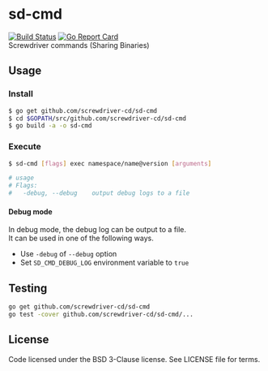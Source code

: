 # sd-cmd
[![Build Status][build-image]][build-url]
[![Go Report Card][goreport-image]][goreport-url]  
Screwdriver commands (Sharing Binaries)

## Usage

### Install
```bash
$ go get github.com/screwdriver-cd/sd-cmd
$ cd $GOPATH/src/github.com/screwdriver-cd/sd-cmd
$ go build -a -o sd-cmd
```

### Execute
```bash
$ sd-cmd [flags] exec namespace/name@version [arguments]

# usage
# Flags:
#   -debug, --debug    output debug logs to a file
```

#### Debug mode
In debug mode, the debug log can be output to a file.  
It can be used in one of the following ways.
- Use `-debug` of `--debug` option
- Set `SD_CMD_DEBUG_LOG` environment variable to `true`

## Testing
```bash
go get github.com/screwdriver-cd/sd-cmd
go test -cover github.com/screwdriver-cd/sd-cmd/...
```

## License
Code licensed under the BSD 3-Clause license. See LICENSE file for terms.

[build-image]: https://cd.screwdriver.cd/pipelines/408/badge
[build-url]: https://cd.screwdriver.cd/pipelines/408
[goreport-image]: https://goreportcard.com/badge/github.com/Screwdriver-cd/sd-cmd
[goreport-url]: https://goreportcard.com/report/github.com/Screwdriver-cd/sd-cmd
